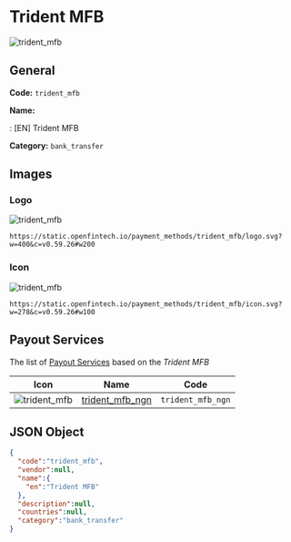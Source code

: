 
# Trident MFB 
![trident_mfb](https://static.openfintech.io/payment_methods/trident_mfb/logo.svg?w=400&c=v0.59.26#w200)  

## General 
**Code:** `trident_mfb` 
 
**Name:** 
 
:	[EN] Trident MFB 
 
**Category:** `bank_transfer` 
 

## Images 

### Logo 
![trident_mfb](https://static.openfintech.io/payment_methods/trident_mfb/logo.svg?w=400&c=v0.59.26#w200)  

```
https://static.openfintech.io/payment_methods/trident_mfb/logo.svg?w=400&c=v0.59.26#w200
```  

### Icon 
![trident_mfb](https://static.openfintech.io/payment_methods/trident_mfb/icon.svg?w=278&c=v0.59.26#w100)  

```
https://static.openfintech.io/payment_methods/trident_mfb/icon.svg?w=278&c=v0.59.26#w100
```  

## Payout Services 
 
The list of [Payout Services](/payout-services/) based on the _Trident MFB_ 

|Icon|Name|Code| 
|:---:|:---:|:---:| 
|![trident_mfb](https://static.openfintech.io/payout_methods/trident_mfb/icon.svg?w=278&c=v0.59.26#w40) |[trident_mfb_ngn](/payout-services/trident_mfb_ngn/)|`trident_mfb_ngn`| 
 

## JSON Object 

```json
{
  "code":"trident_mfb",
  "vendor":null,
  "name":{
    "en":"Trident MFB"
  },
  "description":null,
  "countries":null,
  "category":"bank_transfer"
}
```  
